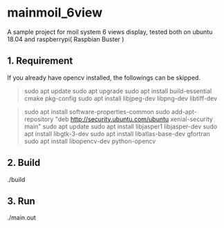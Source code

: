 # mainmoil_6view

A sample project for moil system 6 views display, tested both on ubuntu 18.04 and raspberrypi( Raspbian Buster ) 

## 1. Requirement 

If you already have opencv installed, the followings can be skipped.   

>sudo apt update
>sudo apt upgrade
>sudo apt install build-essential cmake pkg-config
>sudo apt install libjpeg-dev libpng-dev libtiff-dev

>sudo apt install software-properties-common
>sudo add-apt-repository "deb http://security.ubuntu.com/ubuntu xenial-security main"
>sudo apt update
>sudo apt install libjasper1 libjasper-dev
>sudo apt install libgtk-3-dev
>sudo apt install libatlas-base-dev gfortran
>sudo apt install libopencv-dev python-opencv

## 2. Build

./build

## 3. Run
 
./main.out


